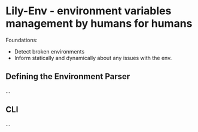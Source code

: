 
# Lily-Env - environment variables management by humans for humans

Foundations:
- Detect broken environments
- Inform statically and dynamically about any issues with the env.


## Defining the Environment Parser
...

## CLI
...
